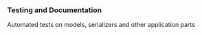 <h3>Testing and Documentation</h3>
Automated tests on models, serializers and other application parts

